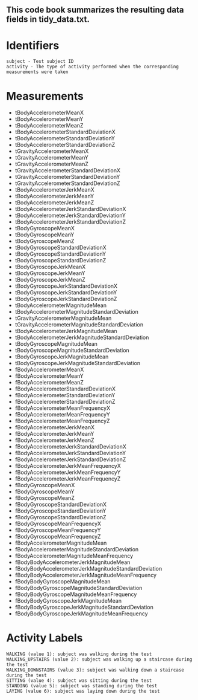 ## This code book summarizes the resulting data fields in tidy_data.txt.

# Identifiers

    subject - Test subject ID
    activity - The type of activity performed when the corresponding measurements were taken

# Measurements

* tBodyAccelerometerMeanX	
* tBodyAccelerometerMeanY
* tBodyAccelerometerMeanZ
* tBodyAccelerometerStandardDeviationX
* tBodyAccelerometerStandardDeviationY
* tBodyAccelerometerStandardDeviationZ
* tGravityAccelerometerMeanX	
* tGravityAccelerometerMeanY	
* tGravityAccelerometerMeanZ
* tGravityAccelerometerStandardDeviationX	
* tGravityAccelerometerStandardDeviationY	
* tGravityAccelerometerStandardDeviationZ	
* tBodyAccelerometerJerkMeanX	
* tBodyAccelerometerJerkMeanY	
* tBodyAccelerometerJerkMeanZ
* tBodyAccelerometerJerkStandardDeviationX
* tBodyAccelerometerJerkStandardDeviationY
* tBodyAccelerometerJerkStandardDeviationZ
* tBodyGyroscopeMeanX	
* tBodyGyroscopeMeanY	
* tBodyGyroscopeMeanZ
* tBodyGyroscopeStandardDeviationX
* tBodyGyroscopeStandardDeviationY
* tBodyGyroscopeStandardDeviationZ	
* tBodyGyroscopeJerkMeanX
* tBodyGyroscopeJerkMeanY	
* tBodyGyroscopeJerkMeanZ
* tBodyGyroscopeJerkStandardDeviationX
* tBodyGyroscopeJerkStandardDeviationY
* tBodyGyroscopeJerkStandardDeviationZ
* tBodyAccelerometerMagnitudeMean
* tBodyAccelerometerMagnitudeStandardDeviation
* tGravityAccelerometerMagnitudeMean
* tGravityAccelerometerMagnitudeStandardDeviation
* tBodyAccelerometerJerkMagnitudeMean
* tBodyAccelerometerJerkMagnitudeStandardDeviation
* tBodyGyroscopeMagnitudeMean
* tBodyGyroscopeMagnitudeStandardDeviation
* tBodyGyroscopeJerkMagnitudeMean
* tBodyGyroscopeJerkMagnitudeStandardDeviation
* fBodyAccelerometerMeanX	
* fBodyAccelerometerMeanY	
* fBodyAccelerometerMeanZ	
* fBodyAccelerometerStandardDeviationX
* fBodyAccelerometerStandardDeviationY
* fBodyAccelerometerStandardDeviationZ
* fBodyAccelerometerMeanFrequencyX
* fBodyAccelerometerMeanFrequencyY	
* fBodyAccelerometerMeanFrequencyZ	
* fBodyAccelerometerJerkMeanX	
* fBodyAccelerometerJerkMeanY
* fBodyAccelerometerJerkMeanZ	
* fBodyAccelerometerJerkStandardDeviationX
* fBodyAccelerometerJerkStandardDeviationY
* fBodyAccelerometerJerkStandardDeviationZ
* fBodyAccelerometerJerkMeanFrequencyX	
* fBodyAccelerometerJerkMeanFrequencyY
* fBodyAccelerometerJerkMeanFrequencyZ
* fBodyGyroscopeMeanX	
* fBodyGyroscopeMeanY	
* fBodyGyroscopeMeanZ
* fBodyGyroscopeStandardDeviationX
* fBodyGyroscopeStandardDeviationY
* fBodyGyroscopeStandardDeviationZ
* fBodyGyroscopeMeanFrequencyX
* fBodyGyroscopeMeanFrequencyY
* fBodyGyroscopeMeanFrequencyZ
* fBodyAccelerometerMagnitudeMean
* fBodyAccelerometerMagnitudeStandardDeviation
* fBodyAccelerometerMagnitudeMeanFrequency
* fBodyBodyAccelerometerJerkMagnitudeMean
* fBodyBodyAccelerometerJerkMagnitudeStandardDeviation
* fBodyBodyAccelerometerJerkMagnitudeMeanFrequency
* fBodyBodyGyroscopeMagnitudeMean	
* fBodyBodyGyroscopeMagnitudeStandardDeviation
* fBodyBodyGyroscopeMagnitudeMeanFrequency
* fBodyBodyGyroscopeJerkMagnitudeMean	
* fBodyBodyGyroscopeJerkMagnitudeStandardDeviation
*  fBodyBodyGyroscopeJerkMagnitudeMeanFrequency



# Activity Labels

    WALKING (value 1): subject was walking during the test
    WALKING_UPSTAIRS (value 2): subject was walking up a staircase during the test
    WALKING_DOWNSTAIRS (value 3): subject was walking down a staircase during the test
    SITTING (value 4): subject was sitting during the test
    STANDING (value 5): subject was standing during the test
    LAYING (value 6): subject was laying down during the test
